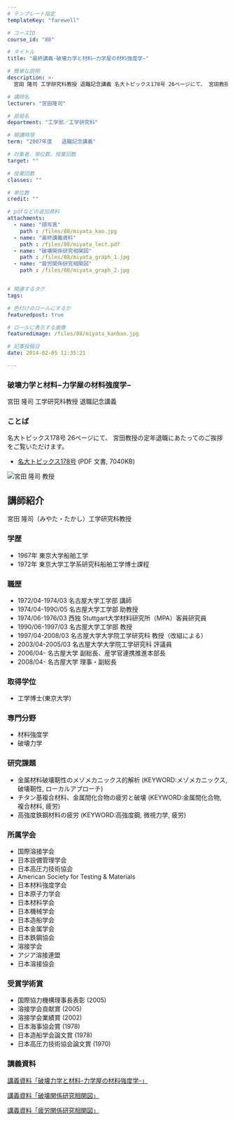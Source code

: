 ```yaml
---
# テンプレート指定
templateKey: "farewell"

# コースID
course_id: "88"

# タイトル
title: "最終講義-破壊力学と材料−力学屋の材料強度学−"

# 簡単な説明
description: >-
  宮田 隆司 工学研究科教授 退職記念講義 名大トピックス178号 26ページにて、 宮田教授の定年退職にあたってのご挨拶をご覧いただけます。   * [名大トピックス178号](htt...

# 講師名
lecturer: "宮田隆司"

# 部局名
department: "工学部／工学研究科"

# 開講時限
term: "2007年度	退職記念講義"

# 対象者、単位数、授業回数
target: ""

# 授業回数
classes: ""

# 単位数
credit: ""

# pdfなどの追加資料
attachments: 
  - name: "顔写真" 
    path : /files/88/miyata_kao.jpg
  - name: "最終講義資料" 
    path : /files/88/miyata_lect.pdf
  - name: "破壊関係研究相関図" 
    path : /files/88/miyata_graph_1.jpg
  - name: "疲労関係研究相関図" 
    path : /files/88/miyata_graph_2.jpg


# 関連するタグ
tags:

# 色付けのロールにするか
featuredpost: true

# ロールに表示する画像
featuredimage: /files/88/miyata_kanban.jpg

# 記事投稿日
date: 2014-02-05 11:35:21

---
```

### 破壊力学と材料−力学屋の材料強度学−

宮田 隆司 工学研究科教授 退職記念講義 

### ことば

名大トピックス178号 26ページにて、 宮田教授の定年退職にあたってのご挨拶をご覧いただけます。 

  * [名大トピックス178号](http://www.nagoya-u.ac.jp/about-nu/public-relations/publication/upload_images/no178.pdf) (PDF 文書, 7040KB)

![宮田 隆司 教授](/files/88/miyata_kao.jpg) 
## 講師紹介

宮田 隆司（みやた・たかし）工学研究科教授 

### 学歴

  * 1967年 東京大学船舶工学
  * 1972年 東京大学工学系研究科船舶工学博士課程

### 職歴

  * 1972/04-1974/03 名古屋大学工学部 講師
  * 1974/04-1990/05 名古屋大学工学部 助教授
  * 1974/06-1976/03 西独 Stuttgart大学材料研究所（MPA）客員研究員
  * 1990/06-1997/03 名古屋大学工学部 教授
  * 1997/04-2008/03 名古屋大学大学院工学研究科 教授（改組による）
  * 2003/04-2005/03 名古屋大学大学院工学研究科 評議員
  * 2006/04- 名古屋大学 副総長、産学官連携推進本部長
  * 2008/04- 名古屋大学 理事・副総長

### 取得学位

  * 工学博士(東京大学)

### 専門分野

  * 材料強度学
  * 破壊力学

### 研究課題

  * 金属材料破壊靭性のメゾメカニックス的解析 (KEYWORD:メゾメカニックス, 破壊靭性, ローカルアプローチ)
  * チタン基複合材料、金属間化合物の疲労と破壊 (KEYWORD:金属間化合物, 複合材料, 疲労)
  * 高強度鉄鋼材料の疲労 (KEYWORD:高強度鋼, 微視力学, 疲労) 

### 所属学会

  * 国際溶接学会
  * 日本設備管理学会
  * 日本高圧力技術協会
  * American Society for Testing & Materials
  * 日本材料強度学会
  * 日本原子力学会
  * 日本材料学会
  * 日本機械学会
  * 日本造船学会
  * 日本金属学会
  * 日本鉄鋼協会
  * 溶接学会
  * アジア溶接連盟
  * 日本溶接協会

### 受賞学術賞

  * 国際協力機構理事長表彰 (2005)
  * 溶接学会貢献賞 (2005)
  * 溶接学会業績賞 (2002)
  * 日本海事協会賞 (1978)
  * 日本造船学会論文賞 (1978)
  * 日本高圧力技術協会論文賞 (1970)
### 講義資料


[講義資料「破壊力学と材料-力学屋の材料強度学-」](/files/88/miyata_lect.pdf) 


[講義資料「破壊関係研究相関図」](/files/88/miyata_graph_1.jpg) 


[講義資料「疲労関係研究相関図」](/files/88/miyata_graph_2.jpg) 
